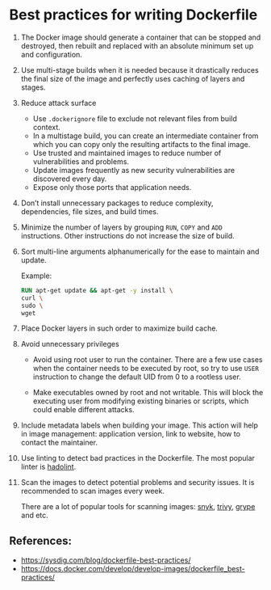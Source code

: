 # Best practices for writing Dockerfile

1. The Docker image should generate a container that can be stopped and destroyed, then rebuilt and replaced with an absolute minimum set up and configuration.

2. Use multi-stage builds when it is needed because it drastically reduces the final size of the image and perfectly uses caching of layers and stages. 

3. Reduce attack surface
    * Use `.dockerignore` file to exclude not relevant files from build context.
    * In a multistage build, you can create an intermediate container from which you can copy only the resulting artifacts to the final image.
    * Use trusted and maintained images to reduce number of vulnerabilities and problems.
    * Update images frequently as new security vulnerabilities are discovered every day.
    * Expose only those ports that application needs.

4. Don’t install unnecessary packages to reduce complexity, dependencies, file sizes, and build times.

5. Minimize the number of layers by grouping `RUN`, `COPY` and `ADD` instructions. Other instructions do not increase the size of build.

6. Sort multi-line arguments alphanumerically for the ease to maintain and update.

    Example:
    ``` Dockerfile
    RUN apt-get update && apt-get -y install \
    curl \
    sudo \
    wget
    ```
7. Place Docker layers in such order to maximize build cache.

8. Avoid unnecessary privileges
    * Avoid using root user to run the container. There are a few use cases when the container needs to be executed by root, so try to use `USER` instruction to change the default UID from 0 to a rootless user.

    * Make executables owned by root and not writable. This will block the executing user from modifying existing binaries or scripts, which could enable different attacks. 

9. Include metadata labels when building your image. This action will help in image management: application version, link to website, how to contact the maintainer.

10. Use linting to detect bad practices in the Dockerfile. The most popular linter is [hadolint](https://github.com/hadolint/hadolint).

11. Scan the images to detect potential problems and security issues. It is recommended to scan images every week. 

    There are a lot of popular tools for scanning images: [snyk](http://snyk.io), [trivy](https://github.com/aquasecurity/trivy), [grype](https://github.com/anchore/grype) and etc.


## References:
- https://sysdig.com/blog/dockerfile-best-practices/
- https://docs.docker.com/develop/develop-images/dockerfile_best-practices/
